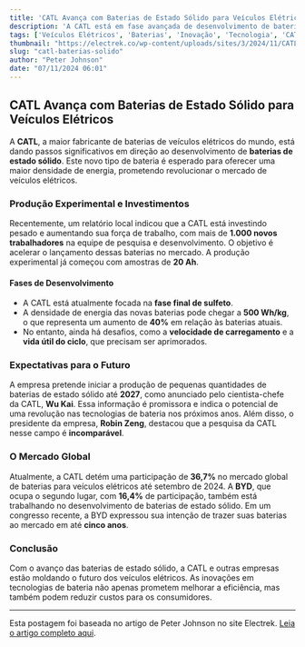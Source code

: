 ```yaml
---
title: 'CATL Avança com Baterias de Estado Sólido para Veículos Elétricos'
description: 'A CATL está em fase avançada de desenvolvimento de baterias de estado sólido, prometendo maior eficiência e redução de custos. Entenda as novidades!'
tags: ['Veículos Elétricos', 'Baterias', 'Inovação', 'Tecnologia', 'CATL']
thumbnail: "https://electrek.co/wp-content/uploads/sites/3/2024/11/CATL-all-solid-state-EV-batteries-3.jpeg?quality=82&strip=all&w=1400"
slug: "catl-baterias-solido"
author: "Peter Johnson"
date: "07/11/2024 06:01"
---
```


## CATL Avança com Baterias de Estado Sólido para Veículos Elétricos

A **CATL**, a maior fabricante de baterias de veículos elétricos do mundo, está dando passos significativos em direção ao desenvolvimento de **baterias de estado sólido**. Este novo tipo de bateria é esperado para oferecer uma maior densidade de energia, prometendo revolucionar o mercado de veículos elétricos.

### Produção Experimental e Investimentos

Recentemente, um relatório local indicou que a CATL está investindo pesado e aumentando sua força de trabalho, com mais de **1.000 novos trabalhadores** na equipe de pesquisa e desenvolvimento. O objetivo é acelerar o lançamento dessas baterias no mercado. A produção experimental já começou com amostras de **20 Ah**.

#### Fases de Desenvolvimento

- A CATL está atualmente focada na **fase final de sulfeto**.
- A densidade de energia das novas baterias pode chegar a **500 Wh/kg**, o que representa um aumento de **40%** em relação às baterias atuais.
- No entanto, ainda há desafios, como a **velocidade de carregamento** e a **vida útil do ciclo**, que precisam ser aprimorados.

### Expectativas para o Futuro

A empresa pretende iniciar a produção de pequenas quantidades de baterias de estado sólido até **2027**, como anunciado pelo cientista-chefe da CATL, **Wu Kai**. Essa informação é promissora e indica o potencial de uma revolução nas tecnologias de bateria nos próximos anos. Além disso, o presidente da empresa, **Robin Zeng**, destacou que a pesquisa da CATL nesse campo é **incomparável**.

### O Mercado Global

Atualmente, a CATL detém uma participação de **36,7%** no mercado global de baterias para veículos elétricos até setembro de 2024. A **BYD**, que ocupa o segundo lugar, com **16,4%** de participação, também está trabalhando no desenvolvimento de baterias de estado sólido. Em um congresso recente, a BYD expressou sua intenção de trazer suas baterias ao mercado em até **cinco anos**.

### Conclusão

Com o avanço das baterias de estado sólido, a CATL e outras empresas estão moldando o futuro dos veículos elétricos. As inovações em tecnologias de bateria não apenas prometem melhorar a eficiência, mas também podem reduzir custos para os consumidores.

___

Esta postagem foi baseada no artigo de Peter Johnson no site Electrek. [Leia o artigo completo aqui](https://electrek.co/2024/11/06/catl-pushes-forward-all-solid-state-ev-batteries/).